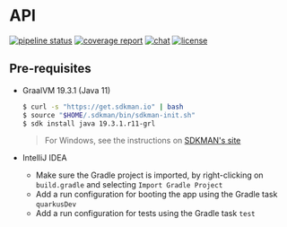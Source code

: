 # API

[![pipeline status](https://gitlab.com/backstage-technical-services/website/quarkus-api/badges/v1.0-dev/pipeline.svg)](https://gitlab.com/backstage-technical-services/website/quarkus-api/-/commits/master)
[![coverage report](https://gitlab.com/backstage-technical-services/website/quarkus-api/badges/v1.0-dev/coverage.svg)](https://gitlab.com/backstage-technical-services/website/quarkus-api/-/commits/master)
[![chat](https://img.shields.io/badge/chat-on%20slack-brightgreen)](https://bts-website.slack.com)
[![license](https://img.shields.io/badge/license-Apache%20v2-blue)](./LICENSE.md)


## Pre-requisites

* GraalVM 19.3.1 (Java 11)

    ```sh
    $ curl -s "https://get.sdkman.io" | bash
    $ source "$HOME/.sdkman/bin/sdkman-init.sh"
    $ sdk install java 19.3.1.r11-grl
    ```
    > For Windows, see the instructions on [SDKMAN's site][sdkman]

* IntelliJ IDEA
    * Make sure the Gradle project is imported, by right-clicking on `build.gradle` and selecting `Import Gradle Project`
    * Add a run configuration for booting the app using the Gradle task `quarkusDev`
    * Add a run configuration for tests using the Gradle task `test`



[sdkman]: https://sdkman.io/install
